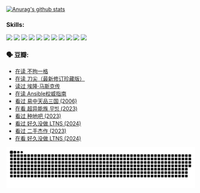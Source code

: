 
[![Anurag's github stats](https://github-readme-stats.vercel.app/api?username=w940853815)](https://github.com/anuraghazra/github-readme-stats)

### Skills:

<code><img height="32" src="https://cdn.jsdelivr.net/npm/simple-icons@v5/icons/python.svg"></code>
<code><img height="32" src="https://cdn.jsdelivr.net/npm/simple-icons@v5/icons/javascript.svg"></code>
<code><img height="32" src="https://cdn.jsdelivr.net/npm/simple-icons@v5/icons/django.svg"></code>
<code><img height="32" src="https://cdn.jsdelivr.net/npm/simple-icons@v5/icons/flask.svg"></code>
<code><img height="32" src="https://cdn.jsdelivr.net/npm/simple-icons@v5/icons/vuetify.svg"></code>
<code><img height="32" src="https://cdn.jsdelivr.net/npm/simple-icons@v5/icons/git.svg"></code>
<code><img height="32" src="https://cdn.jsdelivr.net/npm/simple-icons@v5/icons/docker.svg"></code>
<code><img height="32" src="https://cdn.jsdelivr.net/npm/simple-icons@v5/icons/postgresql.svg"></code>
<code><img height="32" src="https://cdn.jsdelivr.net/npm/simple-icons@v5/icons/elasticsearch.svg"></code>
<code><img height="32" src="https://cdn.jsdelivr.net/npm/simple-icons@v5/icons/macos.svg"></code>
<code><img height="32" src="https://cdn.jsdelivr.net/npm/simple-icons@v5/icons/linux.svg"></code>

### 🗣 豆瓣:

<!-- DOUBAN-ACTIVITIES:START -->
- [在读 不拘一格](https://www.douban.com/people/136069238/status/4541712161/?_i=10511910)
- [在读 刀尖（最新修订珍藏版）](https://www.douban.com/people/136069238/status/4541711339/?_i=10511910)
- [读过 埃隆·马斯克传](https://www.douban.com/people/136069238/status/4541710351/?_i=10511910)
- [在读 Ansible权威指南](https://www.douban.com/people/136069238/status/4539151450/?_i=10511910)
- [看过 易中天品三国‎ (2006)](https://www.douban.com/people/136069238/status/4529910812/?_i=10511910)
- [在看 超异能族 무빙‎ (2023)](https://www.douban.com/people/136069238/status/4527291077/?_i=10511910)
- [看过 种地吧‎ (2023)](https://www.douban.com/people/136069238/status/4527289637/?_i=10511910)
- [看过 好久没做 LTNS‎ (2024)](https://www.douban.com/people/136069238/status/4527289515/?_i=10511910)
- [看过 二手杰作‎ (2023)](https://www.douban.com/people/136069238/status/4522502716/?_i=10511910)
- [在看 好久没做 LTNS‎ (2024)](https://www.douban.com/people/136069238/status/4521969883/?_i=10511910)
<!-- DOUBAN-ACTIVITIES:END -->


![Snake animation](https://raw.githubusercontent.com/w940853815/w940853815/output/github-contribution-grid-snake.svg)

<!--
**w940853815/w940853815** is a ✨ _special_ ✨ repository because its `README.md` (this file) appears on your GitHub profile.

Here are some ideas to get you started:

- 🔭 I’m currently working on ...
- 🌱 I’m currently learning ...
- 👯 I’m looking to collaborate on ...
- 🤔 I’m looking for help with ...
- 💬 Ask me about ...
- 📫 How to reach me: ...
- 😄 Pronouns: ...
- ⚡ Fun fact: ...
-->
